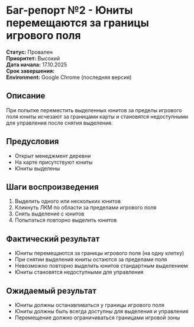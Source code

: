 # Баг-репорт №2 - Юниты перемещаются за границы игрового поля

**Статус:** Провален  
**Приоритет:** Высокий  
**Дата начала:** 17.10.2025  
**Срок завершения:**  
**Environment:** Google Chrome (последняя версия)  

## Описание

При попытке переместить выделенных юнитов за пределы игрового поля юниты исчезают за границами карты и становятся недоступными для управления после снятия выделения.

## Предусловия

- Открыт менеджмент деревни
- На карте присутствуют юниты
- Юниты выделены

## Шаги воспроизведения

1. Выделить одного или нескольких юнитов
2. Кликнуть ЛКМ по области за пределами игрового поля
3. Снять выделение с юнитов
4. Попытаться повторно выделить юнитов

## Фактический результат

- Юниты перемещаются за границы игрового поля (на одну клетку)
- При снятии выделения юниты остаются за пределами поля
- Невозможно повторно выделить юнитов стандартным выделением
- Юниты становятся недоступными для управления

## Ожидаемый результат

- Юниты должны останавливаться у границы игрового поля
- Юниты должны быть всегда доступны для выделения и управления
- Перемещение должно ограничиваться границами игровой зоны
